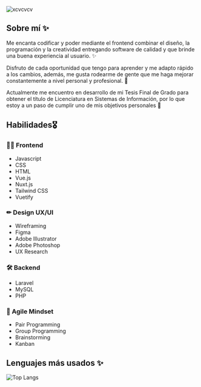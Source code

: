 ![xcvcvcv](https://user-images.githubusercontent.com/96505718/184785617-8cba83ab-7020-4061-bb88-6fed6ab03f9c.svg)


## Sobre mí ✨
Me encanta codificar y poder mediante el frontend combinar el diseño, la programación y la creatividad entregando software de calidad y que brinde una buena experiencia al usuario. ✨

Disfruto de cada oportunidad que tengo para aprender y me adapto rápido a los cambios, además, me gusta rodearme de gente que me haga mejorar constantemente a nivel personal y profesional. 📝 

Actualmente me encuentro en desarrollo de mi Tesis Final de Grado para obtener el título de Licenciatura en Sistemas de Información, por lo que estoy a un paso de cumplir uno de mis objetivos personales 👏

## Habilidades🎖

### 👩‍💻 Frontend
- Javascript
- CSS 
- HTML
- Vue.js
- Nuxt.js
- Tailwind CSS
- Vuetify

### ✏ Design UX/UI
- Wireframing
- Figma
- Adobe Illustrator
- Adobe Photoshop
- UX Research

### 🛠 Backend
- Laravel 
- MySQL
- PHP

### 🧩 Agile Mindset
- Pair Programming
- Group Programming
- Brainstorming
- Kanban

## Lenguajes más usados ✨
![Top Langs](https://github-readme-stats.vercel.app/api/top-langs/?username=arypru&hide=javascript,css,scss,html&theme=tokyonight)

